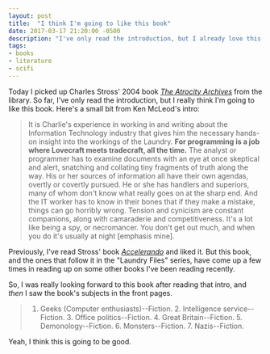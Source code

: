 ```yaml
---
layout: post
title:  "I think I'm going to like this book"
date: 2017-03-17 21:20:00 -0500
description: "I've only read the introduction, but I already love this book"
tags:
- books
- literature
- scifi
---
```

Today I picked up Charles Stross' 2004 book [_The Atrocity Archives_](http://amzn.to/2mSQBLT "The Atrocity Archives on Amazon.com") from the library. So far, I've only read the introduction, but I really think I'm going to like this book. Here's a small bit from Ken McLeod's intro:

> It is Charlie's experience in working in and writing about the Information Technology industry that gives him the necessary hands-on insight into the workings of the Laundry. **For programming is a job where Lovecraft meets tradecraft, all the time.** The analyst or programmer has to examine documents with an eye at once skeptical and alert, snatching and collating tiny fragments of truth along the way. His or her sources of information all have their own agendas, overtly or covertly pursued. He or she has handlers and superiors, many of whom don't know what really goes on at the sharp end. And the IT worker has to know in their bones that if they make a mistake, things can go horribly wrong. Tension and cynicism are constant companions, along with camaraderie and competitiveness. It's a lot like being a spy, or necromancer. You don't get out much, and when you do it's usually at night [emphasis mine].

Previously, I've read Stross' book [_Accelerando_](http://amzn.to/2nxrxNo "Accelerando on Amazon.com") and liked it. But this book, and the ones that follow it in the "Laundry Files" series, have come up a few times in reading up on some other books I've been reading recently.

So, I was really looking forward to this book after reading that intro, and _then_ I saw the book's subjects in the front pages.

> 1. Geeks (Computer enthusiasts)--Fiction. 2. Intelligence service--Fiction. 3. Office politics--Fiction. 4. Great Britain--Fiction. 5. Demonology--Fiction. 6. Monsters--Fiction. 7. Nazis--Fiction.

Yeah, I think this is going to be good.
